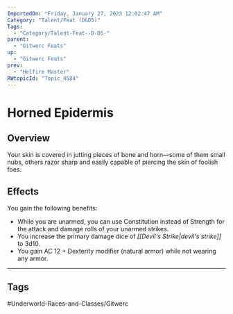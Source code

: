 ```yaml
---
ImportedOn: "Friday, January 27, 2023 12:02:47 AM"
Category: "Talent/Feat (D&D5)"
Tags:
  - "Category/Talent-Feat--D-D5-"
parent:
  - "Gitwerc Feats"
up:
  - "Gitwerc Feats"
prev:
  - "Helfire Master"
RWtopicId: "Topic_4584"
---
```

# Horned Epidermis
## Overview
Your skin is covered in jutting pieces of bone and horn—some of them small nubs, others razor sharp and easily capable of piercing the skin of foolish foes.

## Effects
You gain the following benefits:

- While you are unarmed, you can use Constitution instead of Strength for the attack and damage rolls of your unarmed strikes.
- You increase the primary damage dice of *[[Devil's Strike|devil's strike]]* to 3d10.
- You gain AC 12 + Dexterity modifier (natural armor) while not wearing any armor.


---
## Tags
#Underworld-Races-and-Classes/Gitwerc

